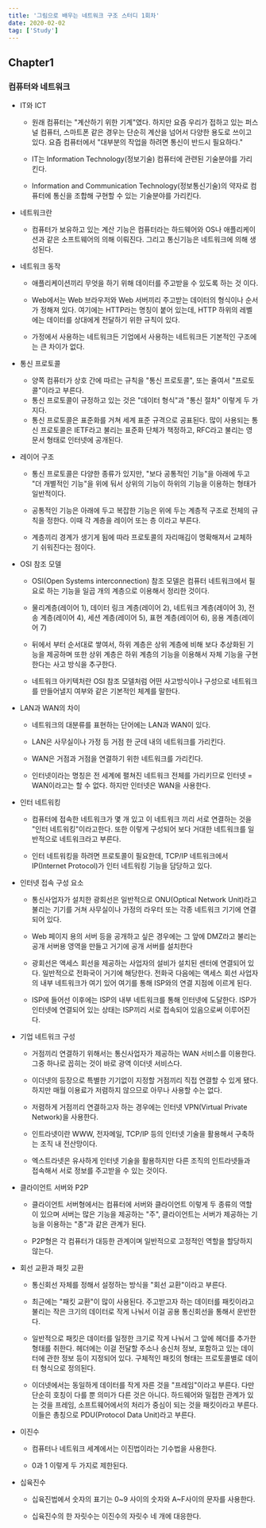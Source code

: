 ```yaml
---
title: '그림으로 배우는 네트워크 구조 스터디 1회차'
date: 2020-02-02
tag: ['Study']
---
```


## Chapter1

### 컴퓨터와 네트워크

- IT와 ICT

  - 원래 컴퓨터는 "계산하기 위한 기계"였다. 하지만 요즘 우리가 접하고 있는 퍼스널 컴퓨터, 스마트폰 같은 경우는 단순히 계산을 넘어서 다양한 용도로 쓰이고 있다. 요즘 컴퓨터에서 "대부분의 작업을 하려면 통신이 반드시 필요하다."

  - IT는 Information Technology(정보기술) 컴퓨터에 관련된 기술분야를 가리킨다.

  - Information and Communication Technology(정보통신기술)의 약자로 컴퓨터에 통신을 조합해 구현할 수 있는 기술분야를 가리킨다.

- 네트워크란

  - 컴퓨터가 보유하고 있는 계산 기능은 컴퓨터라는 하드웨어와 OS나 애플리케이션과 같은 소프트웨어의 의해 이뤄진다. 그리고 통신기능은 네트워크에 의해 생성된다.

- 네트워크 동작

  - 애플리케이션끼리 무엇을 하기 위해 데이터를 주고받을 수 있도록 하는 것 이다.

  - Web에서는 Web 브라우저와 Web 서버끼리 주고받는 데이터의 형식이나 순서가 정해져 있다. 여기에는 HTTP라는 명칭이 붙어 있는데, HTTP 하위의 레벨에는 데이터를 상대에게 전달하기 위한 규칙이 있다.

  - 가정에서 사용하는 네트워크든 기업에서 사용하는 네트워크든 기본적인 구조에는 큰 차이가 없다.

- 통신 프로토콜

  - 양쪽 컴퓨터가 상호 간에 따르는 규칙을 "통신 프로토콜", 또는 줄여서 "프로토콜"이라고 부른다.
  - 통신 프로토콜이 규정하고 있는 것은 "데이터 형식"과 "통신 절차" 이렇게 두 가지다.
  - 통신 프로토콜은 표준화를 거쳐 세계 표준 규격으로 공표된다. 많이 사용되는 통신 프로토콜은 IETF라고 불리는 표준화 단체가 책정하고, RFC라고 불리는 영문서 형태로 인터넷에 공개된다.

- 레이어 구조

  - 통신 프로토콜은 다양한 종류가 있지만, "보다 공통적인 기능"을 아래에 두고 "더 개별적인 기능"을 위에 둬서 상위의 기능이 하위의 기능을 이용하는 형태가 일반적이다.

  - 공통적인 기능은 아래에 두고 복잡한 기능은 위에 두는 계층적 구조로 전체의 규칙을 정한다. 이때 각 계층을 레이어 또는 층 이라고 부른다.

  - 계층끼리 경계가 생기게 됨에 따라 프로토콜의 자리매김이 명확해져서 교체하기 쉬워진다는 점이다.

- OSI 참조 모델

  - OSI(Open Systems interconnection) 참조 모델은 컴퓨터 네트워크에서 필요로 하는 기능을 일곱 개의 계층으로 이용해서 정리한 것이다.

  - 물리계층(레이어 1), 데이터 링크 계층(레이어 2), 네트워크 계층(레이어 3), 전송 계층(레이어 4), 세션 계층(레이어 5), 표현 계층(레이어 6), 응용 계층(레이어 7)

  - 뒤에서 부터 순서대로 쌓여서, 하위 계층은 상위 계층에 비해 보다 추상화된 기능을 제공하며 또한 상위 계층은 하위 계층의 기능을 이용해서 자체 기능을 구현한다는 사고 방식을 추구한다.

  - 네트워크 아키텍처란 OSI 참조 모델처럼 어떤 사고방식이나 구성으로 네트워크를 만들어낼지 여부와 같은 기본적인 체계를 말한다.

- LAN과 WAN의 차이

  - 네트워크의 대분류를 표현하는 단어에는 LAN과 WAN이 있다.

  - LAN은 사무실이나 가정 등 거점 한 군데 내의 네트워크를 가리킨다.

  - WAN은 거점과 거점을 연결하기 위한 네트워크를 가리킨다.

  - 인터넷이라는 명칭은 전 세계에 펼쳐진 네트워크 전체를 가리키므로 인터넷 = WAN이라고는 할 수 없다. 하지만 인터넷은 WAN을 사용한다.

- 인터 네트워킹

  - 컴퓨터에 접속한 네트워크가 몇 개 있고 이 네트워크 끼리 서로 연결하는 것을 "인터 네트워킹"이라고한다. 또한 이렇게 구성되어 보다 거대한 네트워크를 일반적으로 네트워크라고 부른다.

  - 인터 네트워킹을 하려면 프로토콜이 필요한데, TCP/IP 네트워크에서 IP(Internet Protocol)가 인터 네트워킹 기능을 담당하고 있다.

- 인터넷 접속 구성 요소

  - 통신사업자가 설치한 광회선은 일반적으로 ONU(Optical Network Unit)라고 불리는 기기를 거쳐 사무실이나 가정의 라우터 또는 각종 네트워크 기기에 연결되어 있다.

  - Web 페이지 용의 서버 등을 공개하고 싶은 경우에는 그 앞에 DMZ라고 불리는 공개 서버용 영역을 만들고 거기에 공개 서버를 설치한다

  - 광회선은 액세스 회선을 제공하는 사업자의 설비가 설치된 센터에 연결되어 있다. 일반적으로 전화국이 거기에 해당한다. 전화국 다음에는 액세스 회선 사업자의 내부 네트워크가 여기 있어 여기를 통해 ISP와의 연결 지점에 이르게 된다.

  - ISP에 들어선 이후에는 ISP의 내부 네트워크를 통해 인터넷에 도달한다. ISP가 인터넷에 연결되어 있는 상태는 ISP끼리 서로 접속되어 있음으로써 이루어진다.

- 기업 네트워크 구성

  - 거점끼리 연결하기 위해서는 통신사업자가 제공하는 WAN 서비스를 이용한다. 그중 하나로 꼽히는 것이 바로 광역 이더넷 서비스다.

  - 이더넷의 등장으로 특별한 기기없이 지정할 거점끼리 직접 연결할 수 있게 됐다. 하지만 매월 이용료가 저렴하지 않으므로 아무나 사용할 수는 없다.

  - 저렴하게 거점끼리 연결하고자 하는 경우에는 인터넷 VPN(Virtual Private Network)을 사용한다.

  - 인트라넷이란 WWW, 전자메일, TCP/IP 등의 인터넷 기술을 활용해서 구축하는 조직 내 전산망이다.

  - 엑스트라넷은 유사하게 인터넷 기술을 활용하지만 다른 조직의 인트라넷들과 접속해서 서로 정보를 주고받을 수 있는 것이다.

- 클라이언트 서버와 P2P

  - 클라이언트 서버형에서는 컴퓨터에 서버와 클라이언트 이렇게 두 종류의 역할이 있으며 서버는 많은 기능을 제공하는 "주", 클라이언트는 서버가 제공하는 기능을 이용하는 "종"과 같은 관계가 된다.

  - P2P형은 각 컴퓨터가 대등한 관계이며 일반적으로 고정적인 역할을 할당하지 않는다.

- 회선 교환과 패킷 교환

  - 통신회선 자체를 정해서 설정하는 방식을 "회선 교환"이라고 부른다.

  - 최근에는 "패킷 교환"이 많이 사용된다. 주고받고자 하는 데이터를 패킷이라고 불리는 작은 크기의 데이터로 작게 나눠서 이걸 공용 통신회선을 통해서 운반한다.

  - 일반적으로 패킷은 데이터를 일정한 크기로 작게 나눠서 그 앞에 헤더를 추가한 형태를 취한다. 헤더에는 이걸 전달할 주소나 송신처 정보, 포함하고 있는 데이터에 관한 정보 등이 지정되어 있다. 구체적인 패킷의 형태는 프로토콜별로 데이터 형식으로 정의된다.

  - 이더넷에서는 동일하게 데이터를 작게 자른 것을 "프레임"이라고 부른다. 다만 단순히 호칭이 다를 뿐 의미가 다른 것은 아니다. 하드웨어와 밀접한 관계가 있는 것을 프레임, 소프트웨어에서의 처리가 중심이 되는 것을 패킷이라고 부른다. 이들은 총칭으로 PDU(Protocol Data Unit)라고 부른다.

- 이진수

  - 컴퓨터나 네트워크 세계에서는 이진법이라는 기수법을 사용한다.

  - 0과 1 이렇게 두 가지로 제한된다.

- 십육진수

  - 십육진법에서 숫자의 표기는 0~9 사이의 숫자와 A~F사이의 문자를 사용한다.

  - 십육진수의 한 자릿수는 이진수의 자릿수 네 개에 대응한다.

